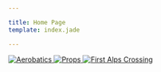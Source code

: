 ```yaml
---

title: Home Page
template: index.jade

---
```

<div id="slides">


<a href="#2013.07.18">
  <img alt="Aerobatics" src="/images/aerobaticslide.jpg" \> 
</a>

<a href="#2013.10.22">
  <img alt="Props" src="/images/propslide.jpg" \> 
</a>

<a href="http://www.solar-flight.com/europetour/media.html#14april">
  <img alt="First Alps Crossing" src="/images/alpsslide.jpg" \> 
</a>


</div>

